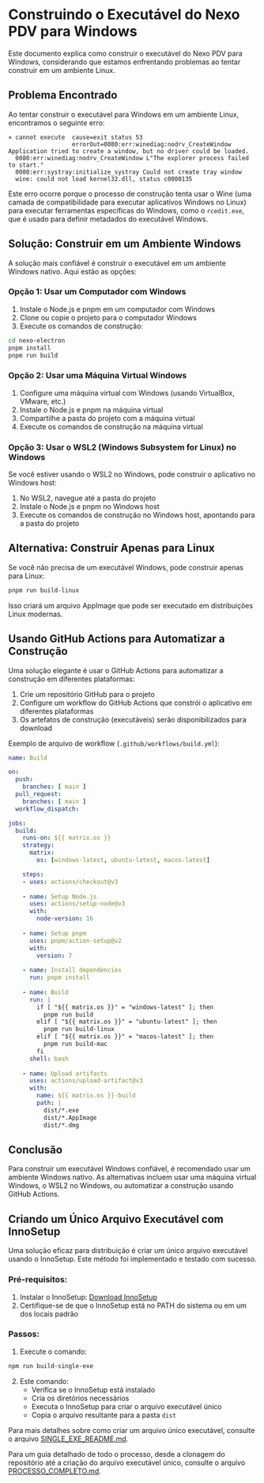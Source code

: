 # Construindo o Executável do Nexo PDV para Windows

Este documento explica como construir o executável do Nexo PDV para Windows, considerando que estamos enfrentando problemas ao tentar construir em um ambiente Linux.

## Problema Encontrado

Ao tentar construir o executável para Windows em um ambiente Linux, encontramos o seguinte erro:

```
⨯ cannot execute  cause=exit status 53
                  errorOut=0080:err:winediag:nodrv_CreateWindow Application tried to create a window, but no driver could be loaded.
  0080:err:winediag:nodrv_CreateWindow L"The explorer process failed to start."
  0080:err:systray:initialize_systray Could not create tray window
  wine: could not load kernel32.dll, status c0000135
```

Este erro ocorre porque o processo de construção tenta usar o Wine (uma camada de compatibilidade para executar aplicativos Windows no Linux) para executar ferramentas específicas do Windows, como o `rcedit.exe`, que é usado para definir metadados do executável Windows.

## Solução: Construir em um Ambiente Windows

A solução mais confiável é construir o executável em um ambiente Windows nativo. Aqui estão as opções:

### Opção 1: Usar um Computador com Windows

1. Instale o Node.js e pnpm em um computador com Windows
2. Clone ou copie o projeto para o computador Windows
3. Execute os comandos de construção:

```bash
cd nexo-electron
pnpm install
pnpm run build
```

### Opção 2: Usar uma Máquina Virtual Windows

1. Configure uma máquina virtual com Windows (usando VirtualBox, VMware, etc.)
2. Instale o Node.js e pnpm na máquina virtual
3. Compartilhe a pasta do projeto com a máquina virtual
4. Execute os comandos de construção na máquina virtual

### Opção 3: Usar o WSL2 (Windows Subsystem for Linux) no Windows

Se você estiver usando o WSL2 no Windows, pode construir o aplicativo no Windows host:

1. No WSL2, navegue até a pasta do projeto
2. Instale o Node.js e pnpm no Windows host
3. Execute os comandos de construção no Windows host, apontando para a pasta do projeto

## Alternativa: Construir Apenas para Linux

Se você não precisa de um executável Windows, pode construir apenas para Linux:

```bash
pnpm run build-linux
```

Isso criará um arquivo AppImage que pode ser executado em distribuições Linux modernas.

## Usando GitHub Actions para Automatizar a Construção

Uma solução elegante é usar o GitHub Actions para automatizar a construção em diferentes plataformas:

1. Crie um repositório GitHub para o projeto
2. Configure um workflow do GitHub Actions que constrói o aplicativo em diferentes plataformas
3. Os artefatos de construção (executáveis) serão disponibilizados para download

Exemplo de arquivo de workflow (`.github/workflows/build.yml`):

```yaml
name: Build

on:
  push:
    branches: [ main ]
  pull_request:
    branches: [ main ]
  workflow_dispatch:

jobs:
  build:
    runs-on: ${{ matrix.os }}
    strategy:
      matrix:
        os: [windows-latest, ubuntu-latest, macos-latest]

    steps:
    - uses: actions/checkout@v3
    
    - name: Setup Node.js
      uses: actions/setup-node@v3
      with:
        node-version: 16
        
    - name: Setup pnpm
      uses: pnpm/action-setup@v2
      with:
        version: 7
        
    - name: Install dependencies
      run: pnpm install
      
    - name: Build
      run: |
        if [ "${{ matrix.os }}" = "windows-latest" ]; then
          pnpm run build
        elif [ "${{ matrix.os }}" = "ubuntu-latest" ]; then
          pnpm run build-linux
        elif [ "${{ matrix.os }}" = "macos-latest" ]; then
          pnpm run build-mac
        fi
      shell: bash
      
    - name: Upload artifacts
      uses: actions/upload-artifact@v3
      with:
        name: ${{ matrix.os }}-build
        path: |
          dist/*.exe
          dist/*.AppImage
          dist/*.dmg
```

## Conclusão

Para construir um executável Windows confiável, é recomendado usar um ambiente Windows nativo. As alternativas incluem usar uma máquina virtual Windows, o WSL2 no Windows, ou automatizar a construção usando GitHub Actions.

## Criando um Único Arquivo Executável com InnoSetup

Uma solução eficaz para distribuição é criar um único arquivo executável usando o InnoSetup. Este método foi implementado e testado com sucesso.

### Pré-requisitos:

1. Instalar o InnoSetup: [Download InnoSetup](https://jrsoftware.org/isdl.php)
2. Certifique-se de que o InnoSetup está no PATH do sistema ou em um dos locais padrão

### Passos:

1. Execute o comando:
```bash
npm run build-single-exe
```

2. Este comando:
   - Verifica se o InnoSetup está instalado
   - Cria os diretórios necessários
   - Executa o InnoSetup para criar o arquivo executável único
   - Copia o arquivo resultante para a pasta `dist`

Para mais detalhes sobre como criar um arquivo único executável, consulte o arquivo [SINGLE_EXE_README.md](SINGLE_EXE_README.md).

Para um guia detalhado de todo o processo, desde a clonagem do repositório até a criação do arquivo executável único, consulte o arquivo [PROCESSO_COMPLETO.md](PROCESSO_COMPLETO.md).